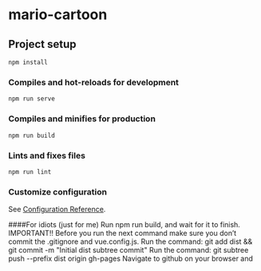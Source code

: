 # mario-cartoon

## Project setup
```
npm install
```

### Compiles and hot-reloads for development
```
npm run serve
```

### Compiles and minifies for production
```
npm run build
```

### Lints and fixes files
```
npm run lint
```

### Customize configuration
See [Configuration Reference](https://cli.vuejs.org/config/).

####For idiots (just for me)
Run npm run build, and wait for it to finish.
IMPORTANT!! Before you run the next command make sure you don’t commit the .gitignore and vue.config.js.
Run the command: git add dist && git commit -m "Initial dist subtree commit"
Run the command: git subtree push --prefix dist origin gh-pages
Navigate to github on your browser and
